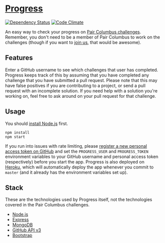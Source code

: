 # [Progress](http://challengeprogress.herokuapp.com/)
[![Dependency Status](https://gemnasium.com/paircolumbus/progress.svg)](https://gemnasium.com/paircolumbus/progress)
[![Code Climate](https://codeclimate.com/github/paircolumbus/progress/badges/gpa.svg)](https://codeclimate.com/github/paircolumbus/progress)

An easy way to check your progress on [Pair Columbus challenges](https://github.com/paircolumbus/Welcome/blob/master/ChallengeGuide.md). Remember, you don't need to be a member of Pair Columbus to work on the challenges (though if you want to [join us](http://paircolumbus.org/), that would be awesome).

## Features
Enter a GitHub username to see which challenges that user has completed. Progress keeps track of this by assuming that you have completed any challenge that you have submitted a pull request. Please note that this may have false positives if you are contributing to a project, or send a pull request with an incomplete solution. If you need help with a solution you're working on, feel free to ask around on your pull request for that challenge.

## Usage
You should [install Node.js](http://nodejs.org/download/) first.
```shell
npm install
npm start
```
If you run into issues with rate limiting, please [register a new personal access token on GitHub](https://github.com/settings/tokens/new) and set the `PROGRESS_USER` and `PROGRESS_TOKEN` environment variables to your GitHub username and personal access token (respectively) before you start the app.
Progress is also deployed on [Heroku](https://www.heroku.com/), which will automatically deploy the app whenever you commit to `master` (and it already has the environment variables set up).

## Stack
These are the technologies used by Progress itself, not the technologies covered in the Pair Columbus challenges.
- [Node.js](http://nodejs.org/)
- [Express](http://expressjs.com/)
- [MongoDB](http://www.mongodb.org/)
- [GitHub API v3](https://developer.github.com/v3/)
- [Bootstrap](http://getbootstrap.com/)
